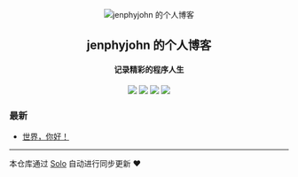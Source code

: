 <p align="center"><img alt="jenphyjohn 的个人博客" src="https://static.b3log.org/images/brand/solo-32.png"></p><h2 align="center">
jenphyjohn 的个人博客
</h2>

<h4 align="center">记录精彩的程序人生</h4>
<p align="center"><a title="jenphyjohn 的个人博客" target="_blank" href="https://github.com/jenphyjohn/solo-blog"><img src="https://img.shields.io/github/last-commit/jenphyjohn/solo-blog.svg?style=flat-square&color=FF9900"></a>
<a title="GitHub repo size in bytes" target="_blank" href="https://github.com/jenphyjohn/solo-blog"><img src="https://img.shields.io/github/repo-size/jenphyjohn/solo-blog.svg?style=flat-square"></a>
<a title="Solo Version" target="_blank" href="https://github.com/b3log/solo/releases"><img src="https://img.shields.io/badge/solo-3.6.3-f1e05a.svg?style=flat-square&color=blueviolet"></a>
<a title="Hits" target="_blank" href="https://github.com/b3log/hits"><img src="https://hits.b3log.org/jenphyjohn/solo-blog.svg"></a></p>

### 最新

* [世界，你好！](http://blog.join-e.tech/hello-solo)



---

本仓库通过 [Solo](https://github.com/b3log/solo) 自动进行同步更新 ❤️ 